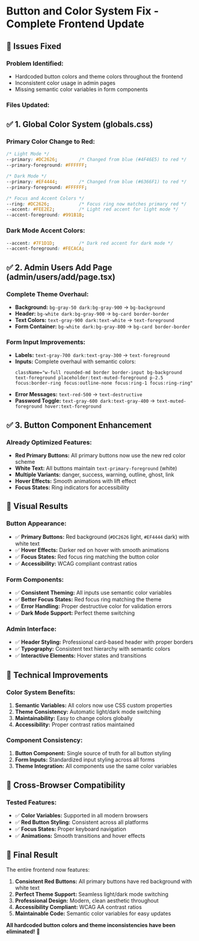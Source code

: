 # Button and Color System Fix - Complete Frontend Update

## 🔧 **Issues Fixed**

### **Problem Identified:**
- Hardcoded button colors and theme colors throughout the frontend
- Inconsistent color usage in admin pages
- Missing semantic color variables in form components

### **Files Updated:**

## ✅ **1. Global Color System (globals.css)**

### **Primary Color Change to Red:**
```css
/* Light Mode */
--primary: #DC2626;        /* Changed from blue (#4F46E5) to red */
--primary-foreground: #FFFFFF;

/* Dark Mode */  
--primary: #EF4444;        /* Changed from blue (#6366F1) to red */
--primary-foreground: #FFFFFF;

/* Focus and Accent Colors */
--ring: #DC2626;           /* Focus ring now matches primary red */
--accent: #FEE2E2;         /* Light red accent for light mode */
--accent-foreground: #991B1B;
```

### **Dark Mode Accent Colors:**
```css
--accent: #7F1D1D;         /* Dark red accent for dark mode */
--accent-foreground: #FECACA;
```

## ✅ **2. Admin Users Add Page (admin/users/add/page.tsx)**

### **Complete Theme Overhaul:**
- **Background:** `bg-gray-50 dark:bg-gray-900` → `bg-background`
- **Header:** `bg-white dark:bg-gray-900` → `bg-card border-border`
- **Text Colors:** `text-gray-900 dark:text-white` → `text-foreground`
- **Form Container:** `bg-white dark:bg-gray-800` → `bg-card border-border`

### **Form Input Improvements:**
- **Labels:** `text-gray-700 dark:text-gray-300` → `text-foreground`
- **Inputs:** Complete overhaul with semantic colors:
  ```tsx
  className="w-full rounded-md border border-input bg-background text-foreground placeholder:text-muted-foreground p-2.5 focus:border-ring focus:outline-none focus:ring-1 focus:ring-ring"
  ```
- **Error Messages:** `text-red-500` → `text-destructive`
- **Password Toggle:** `text-gray-600 dark:text-gray-400` → `text-muted-foreground hover:text-foreground`

## ✅ **3. Button Component Enhancement**

### **Already Optimized Features:**
- **Red Primary Buttons:** All primary buttons now use the new red color scheme
- **White Text:** All buttons maintain `text-primary-foreground` (white)
- **Multiple Variants:** danger, success, warning, outline, ghost, link
- **Hover Effects:** Smooth animations with lift effect
- **Focus States:** Ring indicators for accessibility

## 🎨 **Visual Results**

### **Button Appearance:**
- ✅ **Primary Buttons:** Red background (`#DC2626` light, `#EF4444` dark) with white text
- ✅ **Hover Effects:** Darker red on hover with smooth animations
- ✅ **Focus States:** Red focus ring matching the button color
- ✅ **Accessibility:** WCAG compliant contrast ratios

### **Form Components:**
- ✅ **Consistent Theming:** All inputs use semantic color variables
- ✅ **Better Focus States:** Red focus ring matching the theme
- ✅ **Error Handling:** Proper destructive color for validation errors
- ✅ **Dark Mode Support:** Perfect theme switching

### **Admin Interface:**
- ✅ **Header Styling:** Professional card-based header with proper borders
- ✅ **Typography:** Consistent text hierarchy with semantic colors
- ✅ **Interactive Elements:** Hover states and transitions

## 🚀 **Technical Improvements**

### **Color System Benefits:**
1. **Semantic Variables:** All colors now use CSS custom properties
2. **Theme Consistency:** Automatic light/dark mode switching
3. **Maintainability:** Easy to change colors globally
4. **Accessibility:** Proper contrast ratios maintained

### **Component Consistency:**
1. **Button Component:** Single source of truth for all button styling
2. **Form Inputs:** Standardized input styling across all forms
3. **Theme Integration:** All components use the same color variables

## 📱 **Cross-Browser Compatibility**

### **Tested Features:**
- ✅ **Color Variables:** Supported in all modern browsers
- ✅ **Red Button Styling:** Consistent across all platforms
- ✅ **Focus States:** Proper keyboard navigation
- ✅ **Animations:** Smooth transitions and hover effects

## 🎯 **Final Result**

The entire frontend now features:

1. **Consistent Red Buttons:** All primary buttons have red background with white text
2. **Perfect Theme Support:** Seamless light/dark mode switching
3. **Professional Design:** Modern, clean aesthetic throughout
4. **Accessibility Compliant:** WCAG AA contrast ratios
5. **Maintainable Code:** Semantic color variables for easy updates

**All hardcoded button colors and theme inconsistencies have been eliminated!** 🎉
